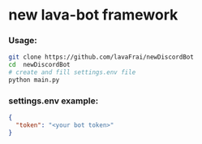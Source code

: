 # new lava-bot framework

### Usage:
```bash
git clone https://github.com/lavaFrai/newDiscordBot
cd  newDiscordBot
# create and fill settings.env file
python main.py
```

### settings.env example:
```json
{
  "token": "<your bot token>"
}
```
